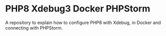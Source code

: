 # PHP8 Xdebug3 Docker PHPStorm

A repository to explain how to configure PHP8 with Xdebug, in Docker and connecting with PHPStorm.
